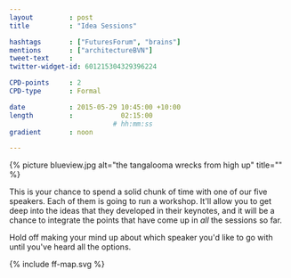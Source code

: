 ```yaml
---
layout         : post
title          : "Idea Sessions"

hashtags       : ["FuturesForum", "brains"]
mentions       : ["architectureBVN"]
tweet-text     :
twitter-widget-id: 601215304329396224

CPD-points     : 2
CPD-type       : Formal

date           : 2015-05-29 10:45:00 +10:00
length         :            02:15:00
                          # hh:mm:ss
gradient       : noon

---
```


{% picture blueview.jpg alt="the tangalooma wrecks from high up" title="" %}

This is your chance to spend a solid chunk of time with one of our five speakers. Each of them is going to run a workshop. It'll allow you to get deep into the ideas that they developed in their keynotes, and it will be a chance to integrate the points that have come up in *all* the sessions so far.

Hold off making your mind up about which speaker you'd like to go with until you've heard all the options.

<div class="the-map">{% include ff-map.svg %}</div>
